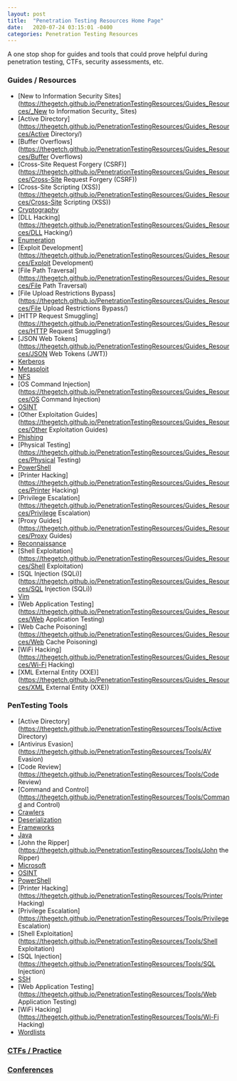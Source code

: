 ```yaml
---
layout: post
title:  "Penetration Testing Resources Home Page"
date:   2020-07-24 03:15:01 -0400
categories: Penetration Testing Resources
---
```

A one stop shop for guides and tools that could prove helpful during penetration testing, CTFs, security assessments, etc.

### Guides / Resources
* [New to Information Security Sites](https://thegetch.github.io/PenetrationTestingResources/Guides_Resources/_New to Information Security_ Sites)
* [Active Directory](https://thegetch.github.io/PenetrationTestingResources/Guides_Resources/Active Directory/)
* [Buffer Overflows](https://thegetch.github.io/PenetrationTestingResources/Guides_Resources/Buffer Overflows)
* [Cross-Site Request Forgery (CSRF)](https://thegetch.github.io/PenetrationTestingResources/Guides_Resources/Cross-Site Request Forgery (CSRF))
* [Cross-Site Scripting (XSS)](https://thegetch.github.io/PenetrationTestingResources/Guides_Resources/Cross-Site Scripting (XSS))
* [Cryptography](https://thegetch.github.io/PenetrationTestingResources/Guides_Resources/Cryptography/)
* [DLL Hacking](https://thegetch.github.io/PenetrationTestingResources/Guides_Resources/DLL Hacking/)
* [Enumeration](https://thegetch.github.io/PenetrationTestingResources/Guides_Resources/Enumeration)
* [Exploit Development](https://thegetch.github.io/PenetrationTestingResources/Guides_Resources/Exploit Development)
* [File Path Traversal](https://thegetch.github.io/PenetrationTestingResources/Guides_Resources/File Path Traversal)
* [File Upload Restrictions Bypass](https://thegetch.github.io/PenetrationTestingResources/Guides_Resources/File Upload Restrictions Bypass/)
* [HTTP Request Smuggling](https://thegetch.github.io/PenetrationTestingResources/Guides_Resources/HTTP Request Smuggling/)
* [JSON Web Tokens](https://thegetch.github.io/PenetrationTestingResources/Guides_Resources/JSON Web Tokens (JWT))
* [Kerberos](https://thegetch.github.io/PenetrationTestingResources/Guides_Resources/Kerberos/)
* [Metasploit](https://thegetch.github.io/PenetrationTestingResources/Guides_Resources/Metasploit)
* [NFS](https://thegetch.github.io/PenetrationTestingResources/Guides_Resources/NFS)
* [OS Command Injection](https://thegetch.github.io/PenetrationTestingResources/Guides_Resources/OS Command Injection)
* [OSINT](https://thegetch.github.io/PenetrationTestingResources/Guides_Resources/OSINT)
* [Other Exploitation Guides](https://thegetch.github.io/PenetrationTestingResources/Guides_Resources/Other Exploitation Guides)
* [Phishing](https://thegetch.github.io/PenetrationTestingResources/Guides_Resources/Phishing)
* [Physical Testing](https://thegetch.github.io/PenetrationTestingResources/Guides_Resources/Physical Testing)
* [PowerShell](https://thegetch.github.io/PenetrationTestingResources/Guides_Resources/PowerShell)
* [Printer Hacking](https://thegetch.github.io/PenetrationTestingResources/Guides_Resources/Printer Hacking)
* [Privilege Escalation](https://thegetch.github.io/PenetrationTestingResources/Guides_Resources/Privilege Escalation)
* [Proxy Guides](https://thegetch.github.io/PenetrationTestingResources/Guides_Resources/Proxy Guides)
* [Reconnaissance](https://thegetch.github.io/PenetrationTestingResources/Guides_Resources/Reconnaissance)
* [Shell Exploitation](https://thegetch.github.io/PenetrationTestingResources/Guides_Resources/Shell Exploitation)
* [SQL Injection (SQLi)](https://thegetch.github.io/PenetrationTestingResources/Guides_Resources/SQL Injection (SQLi))
* [Vim](https://thegetch.github.io/PenetrationTestingResources/Guides_Resources/Vim)
* [Web Application Testing](https://thegetch.github.io/PenetrationTestingResources/Guides_Resources/Web Application Testing)
* [Web Cache Poisoning](https://thegetch.github.io/PenetrationTestingResources/Guides_Resources/Web Cache Poisoning)
* [WiFi Hacking](https://thegetch.github.io/PenetrationTestingResources/Guides_Resources/Wi-Fi Hacking)
* [XML External Entity (XXE)](https://thegetch.github.io/PenetrationTestingResources/Guides_Resources/XML External Entity (XXE))

### PenTesting Tools
* [Active Directory](https://thegetch.github.io/PenetrationTestingResources/Tools/Active Directory)
* [Antivirus Evasion](https://thegetch.github.io/PenetrationTestingResources/Tools/AV Evasion)
* [Code Review](https://thegetch.github.io/PenetrationTestingResources/Tools/Code Review)
* [Command and Control](https://thegetch.github.io/PenetrationTestingResources/Tools/Command and Control)
* [Crawlers](https://thegetch.github.io/PenetrationTestingResources/Tools/Crawlers)
* [Deserialization](https://thegetch.github.io/PenetrationTestingResources/Tools/Deserialization)
* [Frameworks](https://thegetch.github.io/PenetrationTestingResources/Tools/Frameworks)
* [Java](https://thegetch.github.io/PenetrationTestingResources/Tools/Java)
* [John the Ripper](https://thegetch.github.io/PenetrationTestingResources/Tools/John the Ripper)
* [Microsoft](https://thegetch.github.io/PenetrationTestingResources/Tools/Microsoft)
* [OSINT](https://thegetch.github.io/PenetrationTestingResources/Tools/OSINT)
* [PowerShell](https://thegetch.github.io/PenetrationTestingResources/Tools/PowerShell)
* [Printer Hacking](https://thegetch.github.io/PenetrationTestingResources/Tools/Printer Hacking)
* [Privilege Escalation](https://thegetch.github.io/PenetrationTestingResources/Tools/Privilege Escalation)
* [Shell Exploitation](https://thegetch.github.io/PenetrationTestingResources/Tools/Shell Exploitation)
* [SQL Injection](https://thegetch.github.io/PenetrationTestingResources/Tools/SQL Injection)
* [SSH](https://thegetch.github.io/PenetrationTestingResources/Tools/SSH)
* [Web Application Testing](https://thegetch.github.io/PenetrationTestingResources/Tools/Web Application Testing)
* [WiFi Hacking](https://thegetch.github.io/PenetrationTestingResources/Tools/Wi-Fi Hacking)
* [Wordlists](https://thegetch.github.io/PenetrationTestingResources/Tools/Wordlists)

### [CTFs / Practice](https://thegetch.github.io/PenetrationTestingResources/CTFs_Practice/CTFs_Practice)

### [Conferences](https://thegetch.github.io/PenetrationTestingResources/CTFs_Practice/Conferences)
